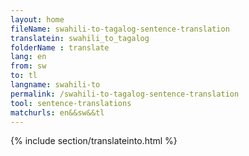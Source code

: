 ```yaml
---
layout: home
fileName: swahili-to-tagalog-sentence-translation
translatein: swahili_to_tagalog
folderName : translate
lang: en
from: sw
to: tl
langname: swahili-to
permalink: /swahili-to-tagalog-sentence-translation
tool: sentence-translations
matchurls: en&&sw&&tl
---
```

{% include section/translateinto.html %}
